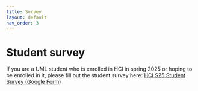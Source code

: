 ```yaml
---
title: Survey
layout: default
nav_order: 3
---
```


# Student survey

If you are a UML student who is enrolled in HCI in spring 2025 or hoping to be enrolled in it, please fill out the student survey here:
[HCI S25 Student Survey (Google Form)](https://forms.gle/whKUuT3ywyTFjbfb9)
